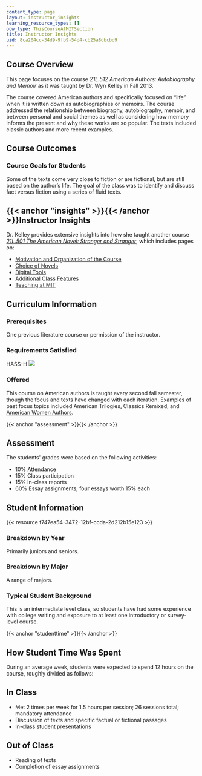 ```yaml
---
content_type: page
layout: instructor_insights
learning_resource_types: []
ocw_type: ThisCourseAtMITSection
title: Instructor Insights
uid: 8ca204cc-34d9-9fb9-54d4-cb25a8dbcbd9
---
```


Course Overview
---------------

This page focuses on the course _21L.512 American Authors: Autobiography and Memoir_ as it was taught by Dr. Wyn Kelley in Fall 2013.

The course covered American authors and specifically focused on “life” when it is written down as autobiographies or memoirs. The course addressed the relationship between biography, autobiography, memoir, and between personal and social themes as well as considering how memory informs the present and why these works are so popular. The texts included classic authors and more recent examples.

Course Outcomes
---------------

### Course Goals for Students

Some of the texts come very close to fiction or are fictional, but are still based on the author’s life. The goal of the class was to identify and discuss fact versus fiction using a series of fluid texts.

{{< anchor "insights" >}}{{< /anchor >}}Instructor Insights
-----------------------------------------------------------

Dr. Kelley provides extensive insights into how she taught another course _[21L.501 The American Novel: Stranger and Stranger](/courses/21l-501-the-american-novel-stranger-and-stranger-spring-2013)_, which includes pages on:

*   [Motivation and Organization of the Course](/courses/21l-501-the-american-novel-stranger-and-stranger-spring-2013/content/pages/instructor-insights/motivation-and-organization-of-the-course) 
*   [Choice of Novels](/courses/21l-501-the-american-novel-stranger-and-stranger-spring-2013/content/pages/instructor-insights/choice-of-novels)
*   [Digital Tools](/courses/21l-501-the-american-novel-stranger-and-stranger-spring-2013/content/pages/instructor-insights/digital-tools)
*   [Additional Class Features](/courses/21l-501-the-american-novel-stranger-and-stranger-spring-2013/content/pages/instructor-insights/additional-class-features)
*   [Teaching at MIT](/courses/21l-501-the-american-novel-stranger-and-stranger-spring-2013/content/pages/instructor-insights/teaching-at-mit)

Curriculum Information
----------------------

### Prerequisites

One previous literature course or permission of the instructor.

### Requirements Satisfied

HASS-H ![](/images/educator/icon-question-hass-h.png)

### Offered

This course on American authors is taught every second fall semester, though the focus and texts have changed with each iteration. Examples of past focus topics included American Trilogies, Classics Remixed, and [American Women Authors](/courses/21l-512-american-authors-american-women-authors-spring-2003).

{{< anchor "assessment" >}}{{< /anchor >}}

Assessment
----------

The students' grades were based on the following activities:

- 10% Attendance
- 15% Class participation
- 15% In-class reports
- 60% Essay assignments; four essays worth 15% each

Student Information
-------------------

{{< resource f747ea54-3472-12bf-ccda-2d212b15e123 >}}

### Breakdown by Year

Primarily juniors and seniors.

### Breakdown by Major

A range of majors.

### Typical Student Background

This is an intermediate level class, so students have had some experience with college writing and exposure to at least one introductory or survey-level course.

{{< anchor "studenttime" >}}{{< /anchor >}}

How Student Time Was Spent
--------------------------

During an average week, students were expected to spend 12 hours on the course, roughly divided as follows:

In Class
--------

*   Met 2 times per week for 1.5 hours per session; 26 sessions total; mandatory attendance
*   Discussion of texts and specific factual or fictional passages
*   In-class student presentations

Out of Class
------------

*   Reading of texts
*   Completion of essay assignments